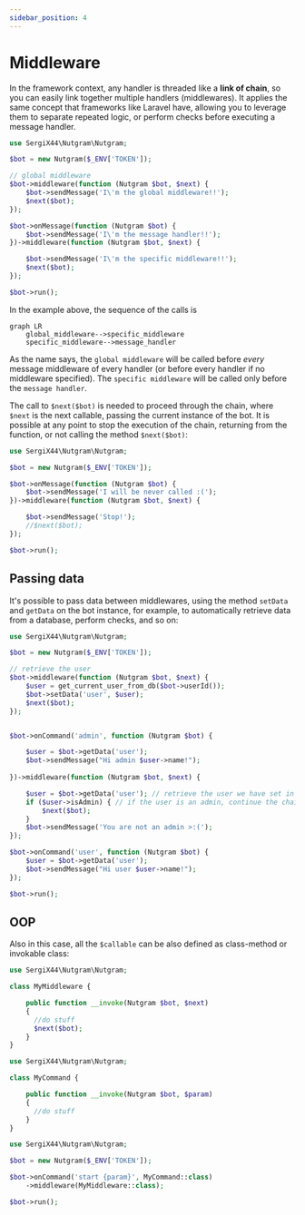 ```yaml
---
sidebar_position: 4
---
```


# Middleware

In the framework context, any handler is threaded like a **link of chain**, so you can easily link together multiple
handlers (middlewares). It applies the same concept that frameworks like Laravel have, allowing you to leverage them to
separate repeated logic, or perform checks before executing a message handler.

```php
use SergiX44\Nutgram\Nutgram;

$bot = new Nutgram($_ENV['TOKEN']);

// global middleware
$bot->middleware(function (Nutgram $bot, $next) {
    $bot->sendMessage('I\'m the global middleware!!');
    $next($bot);
});

$bot->onMessage(function (Nutgram $bot) {
    $bot->sendMessage('I\'m the message handler!!');
})->middleware(function (Nutgram $bot, $next) {

    $bot->sendMessage('I\'m the specific middleware!!');
    $next($bot);
});

$bot->run();
```

In the example above, the sequence of the calls is

```mermaid
graph LR
    global_middleware-->specific_middleware
    specific_middleware-->message_handler
```

As the name says, the `global middleware` will be called before *every* message middleware of every handler (or before
every handler if no middleware specified). The `specific middleware` will be called only before the `message handler`.

The call to `$next($bot)` is needed to proceed through the chain, where `$next` is the next callable, passing the
current instance of the bot. It is possible at any point to stop the execution of the chain, returning from the
function, or not calling the method `$next($bot)`:

```php
use SergiX44\Nutgram\Nutgram;

$bot = new Nutgram($_ENV['TOKEN']);

$bot->onMessage(function (Nutgram $bot) {
    $bot->sendMessage('I will be never called :(');
})->middleware(function (Nutgram $bot, $next) {

    $bot->sendMessage('Stop!');
    //$next($bot);
});

$bot->run();
```

## Passing data

It's possible to pass data between middlewares, using the method `setData` and `getData` on the bot instance, for
example, to automatically retrieve data from a database, perform checks, and so on:

```php
use SergiX44\Nutgram\Nutgram;

$bot = new Nutgram($_ENV['TOKEN']);

// retrieve the user
$bot->middleware(function (Nutgram $bot, $next) {
    $user = get_current_user_from_db($bot->userId());
    $bot->setData('user', $user);
    $next($bot);
});


$bot->onCommand('admin', function (Nutgram $bot) {

    $user = $bot->getData('user');
    $bot->sendMessage("Hi admin $user->name!");
    
})->middleware(function (Nutgram $bot, $next) {

    $user = $bot->getData('user'); // retrieve the user we have set in the global middleware
    if ($user->isAdmin) { // if the user is an admin, continue the chain
        $next($bot);
    }
    $bot->sendMessage('You are not an admin >:(');
});

$bot->onCommand('user', function (Nutgram $bot) {
    $user = $bot->getData('user');
    $bot->sendMessage("Hi user $user->name!");
});

$bot->run();
```

## OOP

Also in this case, all the `$callable` can be also defined as class-method or invokable class:

```php
use SergiX44\Nutgram\Nutgram;

class MyMiddleware {

    public function __invoke(Nutgram $bot, $next) 
    {
      //do stuff
      $next($bot);
    }
}
```

```php
use SergiX44\Nutgram\Nutgram;

class MyCommand {

    public function __invoke(Nutgram $bot, $param) 
    {
      //do stuff
    }
}
```

```php
use SergiX44\Nutgram\Nutgram;

$bot = new Nutgram($_ENV['TOKEN']);

$bot->onCommand('start {param}', MyCommand::class)
    ->middleware(MyMiddleware::class);

$bot->run();
```